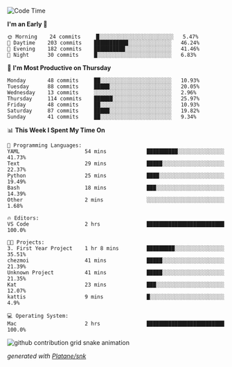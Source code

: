 <!--START_SECTION:waka-->
![Code Time](http://img.shields.io/badge/Code%20Time-202%20hrs%2056%20mins-blue)

**I'm an Early 🐤** 

```text
🌞 Morning    24 commits     █░░░░░░░░░░░░░░░░░░░░░░░░   5.47% 
🌆 Daytime    203 commits    ███████████░░░░░░░░░░░░░░   46.24% 
🌃 Evening    182 commits    ██████████░░░░░░░░░░░░░░░   41.46% 
🌙 Night      30 commits     █░░░░░░░░░░░░░░░░░░░░░░░░   6.83%

```
📅 **I'm Most Productive on Thursday** 

```text
Monday       48 commits     ██░░░░░░░░░░░░░░░░░░░░░░░   10.93% 
Tuesday      88 commits     █████░░░░░░░░░░░░░░░░░░░░   20.05% 
Wednesday    13 commits     ░░░░░░░░░░░░░░░░░░░░░░░░░   2.96% 
Thursday     114 commits    ██████░░░░░░░░░░░░░░░░░░░   25.97% 
Friday       48 commits     ██░░░░░░░░░░░░░░░░░░░░░░░   10.93% 
Saturday     87 commits     █████░░░░░░░░░░░░░░░░░░░░   19.82% 
Sunday       41 commits     ██░░░░░░░░░░░░░░░░░░░░░░░   9.34%

```


📊 **This Week I Spent My Time On** 

```text
💬 Programming Languages: 
YAML                     54 mins             ██████████░░░░░░░░░░░░░░░   41.73% 
Text                     29 mins             █████░░░░░░░░░░░░░░░░░░░░   22.37% 
Python                   25 mins             ████░░░░░░░░░░░░░░░░░░░░░   19.49% 
Bash                     18 mins             ███░░░░░░░░░░░░░░░░░░░░░░   14.39% 
Other                    2 mins              ░░░░░░░░░░░░░░░░░░░░░░░░░   1.68%

🔥 Editors: 
VS Code                  2 hrs               █████████████████████████   100.0%

🐱‍💻 Projects: 
3. First Year Project    1 hr 8 mins         █████████░░░░░░░░░░░░░░░░   35.51% 
chezmoi                  41 mins             █████░░░░░░░░░░░░░░░░░░░░   21.39% 
Unknown Project          41 mins             █████░░░░░░░░░░░░░░░░░░░░   21.35% 
Kat                      23 mins             ███░░░░░░░░░░░░░░░░░░░░░░   12.07% 
kattis                   9 mins              █░░░░░░░░░░░░░░░░░░░░░░░░   4.9%

💻 Operating System: 
Mac                      2 hrs               █████████████████████████   100.0%

```


<!--END_SECTION:waka-->


<!--Snake Game-->
![github contribution grid snake animation](https://raw.githubusercontent.com/viggo-gascou/viggo-gascou/output/github-contribution-grid-snake.svg)

_generated with [Platane/snk](https://github.com/Platane/snk)_
<!--Snake Game-->

